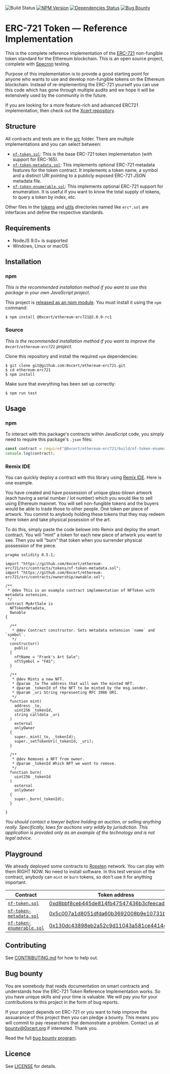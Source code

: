 ![Build Status](https://travis-ci.org/0xcert/ethereum-erc721.svg?branch=master)&nbsp;[![NPM Version](https://badge.fury.io/js/@0xcert%2Fethereum-erc721.svg)](https://www.npmjs.com/package/@0xcert/ethereum-erc721)&nbsp;[![Dependencies Status](https://david-dm.org/0xcert/ethereum-erc721.svg)](https://david-dm.org/0xcert/ethereum-erc721)&nbsp;[![Bug Bounty](https://img.shields.io/badge/bounty-open-2930e8.svg)](https://github.com/0xcert/ethereum-erc721/blob/master/BUG_BOUNTY.md)

# ERC-721 Token — Reference Implementation

This is the complete reference implementation of the [ERC-721](https://github.com/ethereum/EIPs/blob/master/EIPS/eip-721.md) non-fungible token standard for the Ethereum blockchain. This is an open source project, complete with [Specron](https://specron.github.io/framework/) testing.

Purpose of this implementation is to provide a good starting point for anyone who wants to use and develop non-fungible tokens on the Ethereum blockchain. Instead of re-implementing the ERC-721 yourself you can use this code which has gone through multiple audits and we hope it will be extensively used by the community in the future.

If you are looking for a more feature-rich and advanced ERC721 implementation, then check out the [Xcert repository](https://github.com/0xcert/ethereum-xcert).

## Structure

All contracts and tests are in the [src](src/) folder. There are multiple implementations and you can select between:

- [`nf-token.sol`](src/contracts/tokens/nf-token.sol): This is the base ERC-721 token implementation (with support for ERC-165).
- [`nf-token-metadata.sol`](src/contracts/tokens/nf-token-metadata.sol): This implements optional ERC-721 metadata features for the token contract. It implements a token name, a symbol and a distinct URI pointing to a publicly exposed ERC-721 JSON metadata file.
- [`nf-token-enumerable.sol`](src/contracts/tokens/nf-token-enumerable.sol): This implements optional ERC-721 support for enumeration. It is useful if you want to know the total supply of tokens, to query a token by index, etc.

Other files in the [tokens](src/contracts/tokens) and [utils](src/contracts/utils) directories named like `erc*.sol` are interfaces and define the respective standards.

## Requirements

* NodeJS 9.0+ is supported
* Windows, Linux or macOS

## Installation

### npm

*This is the recommended installation method if you want to use this package in your own JavaScript project.*

This project is [released as an npm module](https://www.npmjs.com/package/@0xcert/ethereum-erc721). You must install it using the `npm` command:

```
$ npm install @0xcert/ethereum-erc721@2.0.0-rc1
```

### Source

*This is the recommended installation method if you want to improve the `0xcert/ethereum-erc721` project.*

Clone this repository and install the required `npm` dependencies:

```
$ git clone git@github.com:0xcert/ethereum-erc721.git
$ cd ethereum-erc721
$ npm install
```

Make sure that everything has been set up correctly:

```
$ npm run test
```

## Usage

### npm

To interact with this package's contracts within JavaScript code, you simply need to require this package's `.json` files:

```js
const contract = require("@0xcert/ethereum-erc721/build/nf-token-enumerable.json");
console.log(contract);
```

### Remix IDE

You can quickly deploy a contract with this library using [Remix IDE](https://remix.ethereum.org). Here is one example.

You have created and have possession of unique glass-blown artwork (each having a serial number / lot number) which you would like to sell using Ethereum mainnet. You will sell non-fungible tokens and the buyers would be able to trade those to other people. One token per piece of artwork. You commit to anybody holding these tokens that they may redeem there token and take physical posession of the art.

To do this, simply paste the code belowe into Remix and deploy the smart contract. You will "mint" a token for each new piece of artwork you want to see. Then you will "burn" that token when you surrender physical possession of the piece.

```solidity
pragma solidity 0.5.1;

import "https://github.com/0xcert/ethereum-erc721/src/contracts/tokens/nf-token-metadata.sol";
import "https://github.com/0xcert/ethereum-erc721/src/contracts/ownership/ownable.sol";

/**
 * @dev This is an example contract implementation of NFToken with metadata extension.
 */
contract MyArtSale is
  NFTokenMetadata,
  Ownable
{

  /**
   * @dev Contract constructor. Sets metadata extension `name` and `symbol`. 
   */
  constructor()
    public
  {
    nftName = "Frank's Art Sale";
    nftSymbol = "FAS";
  }

  /**
   * @dev Mints a new NFT.
   * @param _to The address that will own the minted NFT.
   * @param _tokenId of the NFT to be minted by the msg.sender.
   * @param _uri String representing RFC 3986 URI.
   */
  function mint(
    address _to,
    uint256 _tokenId,
    string calldata _uri
  )
    external
    onlyOwner
  {
    super._mint(_to, _tokenId);
    super._setTokenUri(_tokenId, _uri);
  }

  /**
   * @dev Removes a NFT from owner.
   * @param _tokenId Which NFT we want to remove.
   */
  function burn(
    uint256 _tokenId
  )
    external
    onlyOwner
  {
    super._burn(_tokenId);
  }

}
```

*You should contact a lawyer before holding an auction, or selling anything really. Specifically, laws for auctions vary wildly by jurisdiction. This application is provided only as an example of the technology and is not legal advice.*

## Playground

We already deployed some contracts to [Ropsten](https://ropsten.etherscan.io/) network. You can play with them RIGHT NOW. No need to install software. In this test version of the contract, anybody can `mint` or `burn` tokens, so don't use it for anything important.

| Contract                                                     | Token address | Transaction hash |
| ------------------------------------------------------------ | ------------- | ---------------- |
| [`nf-token.sol`](src/contracts/tokens/nf-token.sol)          | [0xd8bbf8ceb445de814fb47547436b3cfeecadd4ec](https://ropsten.etherscan.io/address/0xd8bbf8ceb445de814fb47547436b3cfeecadd4ec)          | [0xaac94c9ce15f5e437bd452eb1847a1d03a923730824743e1f37b471db0f16f0c](https://ropsten.etherscan.io/tx/0xaac94c9ce15f5e437bd452eb1847a1d03a923730824743e1f37b471db0f16f0c)             |
| [`nf-token-metadata.sol`](src/contracts/tokens/nf-token-metadata.sol) | [0x5c007a1d8051dfda60b3692008b9e10731b67fde](https://ropsten.etherscan.io/address/0x5c007a1d8051dfda60b3692008b9e10731b67fde)          | [0x1e702503aff40ea44aa4d77801464fd90a018b7b9bad670500a6e2b3cc281d3f](https://ropsten.etherscan.io/tx/0x1e702503aff40ea44aa4d77801464fd90a018b7b9bad670500a6e2b3cc281d3f)             |
| [`nf-token-enumerable.sol`](src/contracts/tokens/nf-token-enumerable.sol) | [0x130dc43898eb2a52c9d11043a581ce4414487ed0](https://ropsten.etherscan.io/address/0x130dc43898eb2a52c9d11043a581ce4414487ed0)          | [0x8df4c9b73d43c2b255a4038eec960ca12dae9ba62709894f0d85dc90d3938280](https://ropsten.etherscan.io/tx/0x8df4c9b73d43c2b255a4038eec960ca12dae9ba62709894f0d85dc90d3938280)             |

## Contributing

See [CONTRIBUTING.md](./CONTRIBUTING.md) for how to help out.

## Bug bounty
	
You are somebody that reads documentation on smart contracts and understands how the ERC-721 Token Reference Implementation works. So you have unique skills and your time is valuable. We will pay you for your contributions to this project in the form of bug reports.
	
If your project depends on ERC-721 or you want to help improve the assuarance of this project then you can pledge a bounty. This means you will commit to pay researchers that demonstrate a problem. Contact us at [bounty@0xcert.org](mailto:bounty@0xcert.org) if interested. Thank you.
	
Read the full [bug bounty program](BUG-BOUNTY.md).

## Licence

See [LICENSE](./LICENSE) for details.
